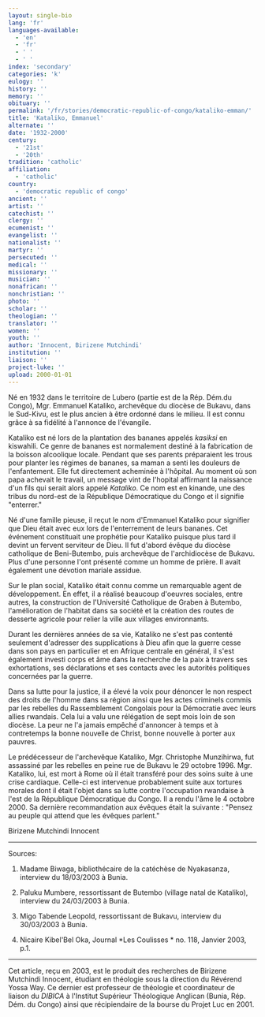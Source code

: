 ```yaml
---
layout: single-bio
lang: 'fr'
languages-available:
  - 'en'
  - 'fr'
  - ' '
  - ' '
index: 'secondary'
categories: 'k'
eulogy: ''
history: ''
memory: ''
obituary: ''
permalink: '/fr/stories/democratic-republic-of-congo/kataliko-emman/'
title: 'Kataliko, Emmanuel'
alternate: ''
date: '1932-2000'
century:
  - '21st'
  - '20th'
tradition: 'catholic'
affiliation:
  - 'catholic'
country:
  - 'democratic republic of congo'
ancient: ''
artist: ''
catechist: ''
clergy: ''
ecumenist: ''
evangelist: ''
nationalist: ''
martyr: ''
persecuted: ''
medical: ''
missionary: ''
musician: ''
nonafrican: ''
nonchristian: ''
photo: ''
scholar: ''
theologian: ''
translator: ''
women: ''
youth: ''
author: 'Innocent, Birizene Mutchindi'
institution: ''
liaison: ''
project-luke: ''
upload: 2000-01-01
---
```



Né en 1932 dans le territoire de Lubero (partie est de la Rép. Dém.du Congo), Mgr. Emmanuel Kataliko, archevêque du diocèse de Bukavu, dans le Sud-Kivu, est le plus ancien à être ordonné dans le milieu. Il est connu grâce à sa fidélité à l'annonce de l'évangile.

Kataliko est né lors de la plantation des bananes appelés *kasiksi* en kiswahili. Ce genre de bananes est normalement destiné à la fabrication de la boisson alcoolique locale. Pendant que ses parents  préparaient les trous pour planter les régimes de bananes, sa maman a senti les douleurs de l'enfantement. Elle fut directement acheminée à l'hôpital. Au moment où son papa achevait le travail, un message vint de l'hopital affirmant la naissance d'un fils qui serait alors appelé *Kataliko*. Ce nom est en kinande, une des tribus du nord-est de la République Démocratique du Congo et il signifie "enterrer."

Né d'une famille pieuse, il reçut le nom d'Emmanuel Kataliko pour signifier que Dieu était avec eux lors de l'enterrement de leurs bananes. Cet événement constituait une prophétie pour Kataliko puisque plus tard il devint un fervent serviteur de Dieu.  Il fut d'abord évêque du diocèse catholique de Beni-Butembo, puis archevêque de l'archidiocèse de Bukavu.  Plus d'une personne l'ont présenté comme un homme de prière.  Il avait également une d&eacute;votion mariale assidue.

Sur le plan social, Kataliko était connu comme un remarquable agent de développement. En effet, il a réalisé beaucoup d'oeuvres sociales, entre autres, la construction de l'Université Catholique de Graben à Butembo, l'amélioration de l'habitat dans sa société et la création des routes de desserte agricole pour relier la ville aux villages environnants.

Durant les dernières années de sa vie, Kataliko ne s'est pas contenté seulement d'adresser des supplications à Dieu afin que la guerre cesse dans son pays en particulier et en Afrique centrale en général, il s'est également investi corps et âme dans la recherche de la paix à travers ses exhortations, ses déclarations et ses contacts avec les autorités politiques concernées par la guerre.

Dans sa lutte pour la justice, il a élevé la voix pour dénoncer le non respect des droits de l'homme dans sa r&eacute;gion ainsi que les actes criminels commis par les rebelles du Rassemblement Congolais pour la Démocratie avec leurs allies rwandais. Cela lui a valu une rélégation de sept mois loin de son diocèse. La peur ne l'a jamais empêché d'annoncer à temps et &agrave; contretemps la bonne nouvelle de Christ, bonne nouvelle à porter aux pauvres.

Le prédécesseur de l'archevêque Kataliko, Mgr. Christophe Munzihirwa, fut assassiné par les rebelles en peine rue de Bukavu le 29 octobre 1996. Mgr. Kataliko, lui, est mort à Rome où il était transféré pour des soins suite à une crise cardiaque. Celle-ci est intervenue probablement suite aux tortures morales dont il était l'objet dans sa lutte contre l'occupation rwandaise à l'est de la République Démocratique du Congo. Il a rendu l'âme le 4 octobre 2000. Sa dernière recommandation aux évêques était la suivante : "Pensez au peuple qui attend que les évêques parlent."

Birizene Mutchindi Innocent

---

Sources:

1. Madame Biwaga, bibliothécaire de la catéchèse de Nyakasanza, interview du 18/03/2003 à Bunia.

2. Paluku Mumbere, ressortissant de Butembo (village natal de Kataliko), interview du 24/03/2003 à Bunia.

3. Migo Tabende Leopold, ressortissant de Bukavu, interview du 30/03/2003 à Bunia.

4. Nicaire Kibel'Bel Oka, Journal *Les Coulisses * no. 118, Janvier 2003, p.1.

---

Cet article, re&ccedil;u en 2003, est le produit des recherches de Birizene Mutchindi Innocent, &eacute;tudiant en th&eacute;ologie sous la direction du R&eacute;v&eacute;rend Yossa Way.  Ce dernier est professeur de th&eacute;ologie et coordinateur de liaison du *DIBICA* &agrave; l'Institut Sup&eacute;rieur Th&eacute;ologique Anglican (Bunia, R&eacute;p. D&eacute;m. du Congo) ainsi que r&eacute;cipiendaire de la bourse du Projet Luc en 2001.